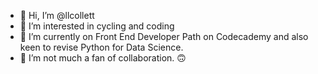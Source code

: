 - 👋 Hi, I’m @llcollett
- 👀 I’m interested in cycling and coding
- 🌱 I’m currently on Front End Developer Path on Codecademy and also keen to revise Python for Data Science.
- 💞️ I’m not much a fan of collaboration. 🙃

<!---
llcollett/llcollett is a ✨ special ✨ repository because its `README.md` (this file) appears on your GitHub profile.
You can click the Preview link to take a look at your changes.
--->
